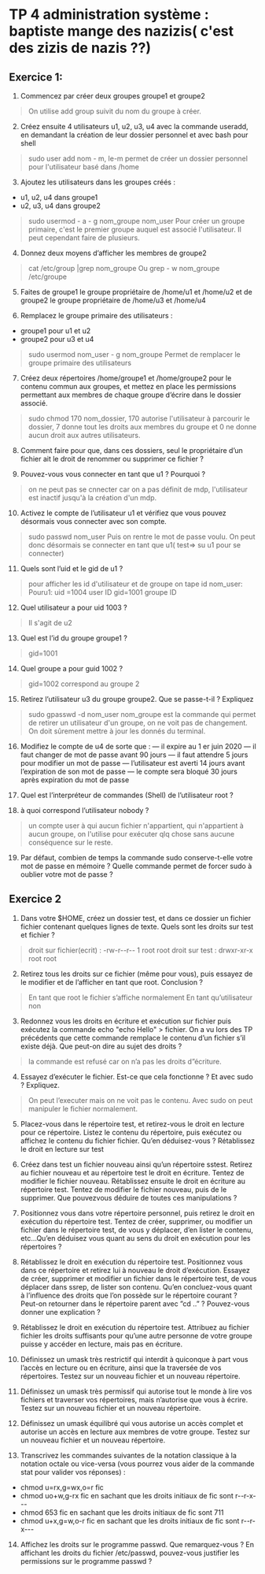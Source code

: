 
# TP 4 administration système : baptiste mange des nazizis( c'est des zizis de nazis ??) 

## Exercice 1:

1) Commencez par créer deux groupes groupe1 et groupe2
>On utilise add group suivit du nom du groupe à créer. 

2) Créez ensuite 4 utilisateurs u1, u2, u3, u4 avec la commande useradd, en demandant la création de
leur dossier personnel et avec bash pour shell
>sudo user add nom - m, le-m permet de créer un dossier personnel pour l'utilisateur basé dans /home

3) Ajoutez les utilisateurs dans les groupes créés :
- u1, u2, u4 dans groupe1
- u2, u3, u4 dans groupe2
>sudo usermod - a - g nom_groupe nom_user
Pour créer un groupe primaire, c'est le premier groupe auquel est associé l'utilisateur. Il peut cependant faire de plusieurs.

4) Donnez deux moyens d’afficher les membres de groupe2
>cat /etc/group |grep nom_groupe
Ou 
grep - w nom_groupe /etc/groupe

5) Faites de groupe1 le groupe propriétaire de /home/u1 et /home/u2 et de groupe2 le groupe propriétaire
de /home/u3 et /home/u4
>

6) Remplacez le groupe primaire des utilisateurs :
- groupe1 pour u1 et u2
- groupe2 pour u3 et u4
>sudo usermod nom_user - g nom_groupe
Permet de remplacer le groupe primaire des utilisateurs

7) Créez deux répertoires /home/groupe1 et /home/groupe2 pour le contenu commun aux groupes, et
mettez en place les permissions permettant aux membres de chaque groupe d’écrire dans le dossier
associé.
>sudo chmod 170 nom_dossier, 170  autorise l'utilisateur à parcourir le dossier, 7 donne tout les droits aux membres du groupe et 0 ne donne aucun droit aux autres utilisateurs. 

8) Comment faire pour que, dans ces dossiers, seul le propriétaire d’un fichier ait le droit de renommer
ou supprimer ce fichier ?
>

9) Pouvez-vous vous connecter en tant que u1 ? Pourquoi ?
>on ne peut pas se cnnecter car on a pas définit de mdp, l'utilisateur est inactif jusqu'à la création d'un mdp. 

10) Activez le compte de l’utilisateur u1 et vérifiez que vous pouvez désormais vous connecter avec son
compte.
>sudo passwd nom_user
Puis on rentre le mot de passe voulu. 
On peut donc désormais se connecter en tant que u1( test=> su u1 pour se connecter)

11) Quels sont l’uid et le gid de u1 ?
>pour afficher les id d'utilisateur et de groupe on tape id nom_user:
Pouru1:
uid =1004 user ID 
gid=1001 groupe ID

12) Quel utilisateur a pour uid 1003 ?
>Il s'agit de u2

13) Quel est l’id du groupe groupe1 ?
>gid=1001

14) Quel groupe a pour guid 1002 ?
>gid=1002 correspond au groupe 2

15) Retirez l’utilisateur u3 du groupe groupe2. Que se passe-t-il ? Expliquez
>sudo gpasswd -d nom_user nom_groupe est la commande qui permet de retirer un utilisateur d'un groupe, on ne voit pas de changement. On doit sûrement mettre à jour les donnés du terminal.

16) Modifiez le compte de u4 de sorte que :
— il expire au 1
er juin 2020
— il faut changer de mot de passe avant 90 jours
— il faut attendre 5 jours pour modifier un mot de passe
— l’utilisateur est averti 14 jours avant l’expiration de son mot de passe
— le compte sera bloqué 30 jours après expiration du mot de passe
>

17) Quel est l’interpréteur de commandes (Shell) de l’utilisateur root ?
>

18) à quoi correspond l’utilisateur nobody ?
>un compte user à qui aucun fichier n'appartient, qui n'appartient à aucun groupe, on l'utilise pour exécuter qlq chose sans aucune conséquence sur le reste. 
 
 19) Par défaut, combien de temps la commande sudo conserve-t-elle votre mot de passe en mémoire ?
Quelle commande permet de forcer sudo à oublier votre mot de passe ?
>

## Exercice 2

1) Dans votre $HOME, créez un dossier test, et dans ce dossier un fichier fichier contenant quelques
lignes de texte. Quels sont les droits sur test et fichier ?
>droit sur fichier(ecrit) : -rw-r--r-- 1 root root
droit sur test :  drwxr-xr-x root root

2) Retirez tous les droits sur ce fichier (même pour vous), puis essayez de le modifier et de l’afficher en
tant que root. Conclusion ?
>En tant que root le fichier s’affiche normalement 
En tant qu’utilisateur non

3) Redonnez vous les droits en écriture et exécution sur fichier puis exécutez la commande echo "echo
Hello" > fichier. On a vu lors des TP précédents que cette commande remplace le contenu d’un
fichier s’il existe déjà. Que peut-on dire au sujet des droits ?
>la commande est refusé car on n’a pas les droits d”écriture.

4) Essayez d’exécuter le fichier. Est-ce que cela fonctionne ? Et avec sudo ? Expliquez.
>On peut l’executer mais on ne voit pas le contenu.
Avec sudo on peut manipuler le fichier normalement.

5. Placez-vous dans le répertoire test, et retirez-vous le droit en lecture pour ce répertoire. Listez le
contenu du répertoire, puis exécutez ou affichez le contenu du fichier fichier. Qu’en déduisez-vous ?
Rétablissez le droit en lecture sur test
>

6. Créez dans test un fichier nouveau ainsi qu’un répertoire sstest. Retirez au fichier nouveau et au
répertoire test le droit en écriture. Tentez de modifier le fichier nouveau. Rétablissez ensuite le droit
en écriture au répertoire test. Tentez de modifier le fichier nouveau, puis de le supprimer. Que pouvezvous déduire de toutes ces manipulations ?
>

7. Positionnez vous dans votre répertoire personnel, puis retirez le droit en exécution du répertoire test.
Tentez de créer, supprimer, ou modifier un fichier dans le répertoire test, de vous y déplacer, d’en
lister le contenu, etc…Qu’en déduisez vous quant au sens du droit en exécution pour les répertoires ?
>

8. Rétablissez le droit en exécution du répertoire test. Positionnez vous dans ce répertoire et retirez lui
à nouveau le droit d’exécution. Essayez de créer, supprimer et modifier un fichier dans le répertoire
test, de vous déplacer dans ssrep, de lister son contenu. Qu’en concluez-vous quant à l’influence des
droits que l’on possède sur le répertoire courant ? Peut-on retourner dans le répertoire parent avec ”cd
..” ? Pouvez-vous donner une explication ?
>

9. Rétablissez le droit en exécution du répertoire test. Attribuez au fichier fichier les droits suffisants
pour qu’une autre personne de votre groupe puisse y accéder en lecture, mais pas en écriture.
>

10. Définissez un umask très restrictif qui interdit à quiconque à part vous l’accès en lecture ou en écriture,
ainsi que la traversée de vos répertoires. Testez sur un nouveau fichier et un nouveau répertoire.
>

11. Définissez un umask très permissif qui autorise tout le monde à lire vos fichiers et traverser vos répertoires, mais n’autorise que vous à écrire. Testez sur un nouveau fichier et un nouveau répertoire.
>

12. Définissez un umask équilibré qui vous autorise un accès complet et autorise un accès en lecture aux
membres de votre groupe. Testez sur un nouveau fichier et un nouveau répertoire.
>

13. Transcrivez les commandes suivantes de la notation classique à la notation octale ou vice-versa (vous
pourrez vous aider de la commande stat pour valider vos réponses) :
- chmod u=rx,g=wx,o=r fic
- chmod uo+w,g-rx fic en sachant que les droits initiaux de fic sont r--r-x---
- chmod 653 fic en sachant que les droits initiaux de fic sont 711
- chmod u+x,g=w,o-r fic en sachant que les droits initiaux de fic sont r--r-x---
>

14. Affichez les droits sur le programme passwd. Que remarquez-vous ? En affichant les droits du fichier
/etc/passwd, pouvez-vous justifier les permissions sur le programme passwd ?
>

